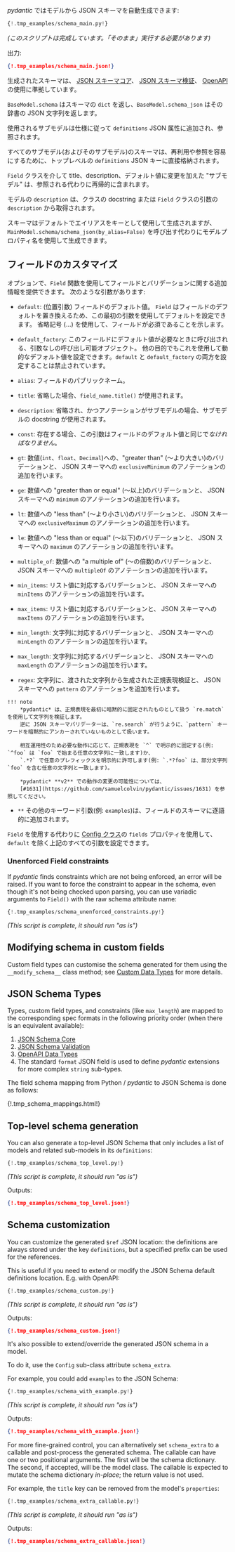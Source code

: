 <!--
*Pydantic* allows auto creation of JSON Schemas from models:
-->
*pydantic* ではモデルから JSON スキーマを自動生成できます:

```py
{!.tmp_examples/schema_main.py!}
```

<!--
_(This script is complete, it should run "as is")_
-->
_(このスクリプトは完成しています。「そのまま」実行する必要があります)_

<!--
Outputs:
-->
出力:

```json
{!.tmp_examples/schema_main.json!}
```

<!--
The generated schemas are compliant with the specifications:
[JSON Schema Core](https://json-schema.org/latest/json-schema-core.html),
[JSON Schema Validation](https://json-schema.org/latest/json-schema-validation.html) and
[OpenAPI](https://github.com/OAI/OpenAPI-Specification).
-->
生成されたスキーマは、
[JSON スキーマコア](https://json-schema.org/latest/json-schema-core.html)、
[JSON スキーマ検証](https://json-schema.org/latest/json-schema-validation.html)、
[OpenAPI](https://github.com/OAI/OpenAPI-Specification) の使用に準拠しています。

<!--
`BaseModel.schema` will return a dict of the schema, while `BaseModel.schema_json` will return a JSON string
representation of that dict.
-->
`BaseModel.schema` はスキーマの `dict` を返し、`BaseModel.schema_json` はその辞書の JSON 文字列を返します。

<!--
Sub-models used are added to the `definitions` JSON attribute and referenced, as per the spec.
-->
使用されるサブモデルは仕様に従って `definitions` JSON 属性に追加され、参照されます。

<!--
All sub-models' (and their sub-models') schemas are put directly in a top-level `definitions` JSON key for easy re-use
and reference.
-->
すべてのサブモデル(およびそのサブモデル)のスキーマは、再利用や参照を容易にするために、トップレベルの `definitions` JSON キーに直接格納されます。

<!--
"Sub-models" with modifications (via the `Field` class) like a custom title, description or default value,
are recursively included instead of referenced.
-->
`Field` クラスを介して title、description、デフォルト値に変更を加えた "サブモデル" は、参照される代わりに再帰的に含まれます。

<!--
The `description` for models is taken from either the docstring of the class or the argument `description` to
the `Field` class.
-->
モデルの `description` は、クラスの docstring または `Field` クラスの引数の `description` から取得されます。

<!--
The schema is generated by default using aliases as keys, but it can be generated using model
property names instead by calling `MainModel.schema/schema_json(by_alias=False)`.
-->
スキーマはデフォルトでエイリアスをキーとして使用して生成されますが、
`MainModel.schema/schema_json(by_alias=False)` を呼び出す代わりにモデルプロパティ名を使用して生成できます。

<!--
## Field customisation
-->
## フィールドのカスタマイズ

<!--
Optionally, the `Field` function can be used to provide extra information about the field and validations.
It has the following arguments:
-->
オプションで、`Field` 関数を使用してフィールドとバリデーションに関する追加情報を提供できます。
次のような引数があります:

<!--
* `default`: (a positional argument) the default value of the field.
    Since the `Field` replaces the field's default, this first argument can be used to set the default.
    Use ellipsis (`...`) to indicate the field is required.
-->
* `default`: (位置引数) フィールドのデフォルト値。
  `Field` はフィールドのデフォルトを置き換えるため、この最初の引数を使用してデフォルトを設定できます。
  省略記号 (...) を使用して、フィールドが必須であることを示します。

<!--
* `default_factory`: a zero-argument callable that will be called when a default value is needed for this field.
    Among other purposes, this can be used to set dynamic default values.
    It is forbidden to set both `default` and `default_factory`.
-->
* `default_factory`: このフィールドにデフォルト値が必要なときに呼び出される、引数なしの呼び出し可能オブジェクト。
  他の目的でもこれを使用して動的なデフォルト値を設定できます。`default` と `default_factory` の両方を設定することは禁止されています。

<!--
* `alias`: the public name of the field
-->
* `alias`: フィールドのパブリックネーム。

<!--
* `title`: if omitted, `field_name.title()` is used
-->
* `title`: 省略した場合、`field_name.title()` が使用されます。

<!--
* `description`: if omitted and the annotation is a sub-model,
    the docstring of the sub-model will be used
-->
* `description`: 省略され、かつアノテーションがサブモデルの場合、サブモデルの docstring が使用されます。

<!--
* `const`: this argument *must* be the same as the field's default value if present.
-->
* `const`: 存在する場合、この引数はフィールドのデフォルト値と同じで*なければなりません*。

<!--
* `gt`: for numeric values (``int``, `float`, `Decimal`), adds a validation of "greater than" and an annotation
  of `exclusiveMinimum` to the JSON Schema
-->
* `gt`: 数値(`int`、`float`、`Decimal`)への、"greater than" (〜より大きい)のバリデーションと、
  JSON スキーマへの `exclusiveMinimum` のアノテーションの追加を行います。

<!--
* `ge`: for numeric values, this adds a validation of "greater than or equal" and an annotation of `minimum` to the
  JSON Schema
-->
* `ge`: 数値への "greater than or equal" (〜以上)のバリデーションと、
  JSON スキーマへの `minimum` のアノテーションの追加を行います。

<!--
* `lt`: for numeric values, this adds a validation of "less than" and an annotation of `exclusiveMaximum` to the
  JSON Schema
-->
* `lt`: 数値への "less than" (〜より小さい)のバリデーションと、
  JSON スキーマへの `exclusiveMaximum` のアノテーションの追加を行います。

<!--
* `le`: for numeric values, this adds a validation of "less than or equal" and an annotation of `maximum` to the
  JSON Schema
-->
* `le`: 数値への "less than or equal" (〜以下)のバリデーションと、
  JSON スキーマへの `maximum` のアノテーションの追加を行います。

<!--
* `multiple_of`: for numeric values, this adds a validation of "a multiple of" and an annotation of `multipleOf` to the
  JSON Schema
-->
* `multiple_of`: 数値への "a multiple of" (〜の倍数)のバリデーションと、
  JSON スキーマへの `multipleOf` のアノテーションの追加を行います。

<!--
* `min_items`: for list values, this adds a corresponding validation and an annotation of `minItems` to the
  JSON Schema
-->
* `min_items`: リスト値に対応するバリデーションと、
  JSON スキーマへの `minItems` のアノテーションの追加を行います。

<!--
* `max_items`: for list values, this adds a corresponding validation and an annotation of `maxItems` to the
  JSON Schema
-->
* `max_items`: リスト値に対応するバリデーションと、
  JSON スキーマへの `maxItems` のアノテーションの追加を行います。

<!--
* `min_length`: for string values, this adds a corresponding validation and an annotation of `minLength` to the
  JSON Schema
-->
* `min_length`: 文字列に対応するバリデーションと、
  JSON スキーマへの `minLength` のアノテーションの追加を行います。

<!--
* `max_length`: for string values, this adds a corresponding validation and an annotation of `maxLength` to the
  JSON Schema
-->
* `max_length`: 文字列に対応するバリデーションと、
  JSON スキーマへの `maxLength` のアノテーションの追加を行います。

<!--
* `regex`: for string values, this adds a Regular Expression validation generated from the passed string and an
  annotation of `pattern` to the JSON Schema
-->
* `regex`: 文字列に、渡された文字列から生成された正規表現検証と、
  JSON スキーマへの `pattern` のアノテーションを追加を行います。

<!--
    !!! note
        *pydantic* validates strings using `re.match`,
        which treats regular expressions as implicitly anchored at the beginning.
        On the contrary,
        JSON Schema validators treat the `pattern` keyword as implicitly unanchored,
        more like what `re.search` does.

        For interoperability, depending on your desired behavior,
        either explicitly anchor your regular expressions with `^`
        (e.g. `^foo` to match any string starting with `foo`),
        or explicitly allow an arbitrary prefix with `.*?`
        (e.g. `.*?foo` to match any string containing the substring `foo`).

        See [#1631](https://github.com/samuelcolvin/pydantic/issues/1631)
        for a discussion of possible changes to *pydantic* behavior in **v2**.
-->
    !!! note
        *pydantic* は、正規表現を最初に暗黙的に固定されたものとして扱う `re.match` を使用して文字列を検証します。
        逆に JSON スキーマバリデーターは、`re.search` が行うように、`pattern` キーワードを暗黙的にアンカーされていないものとして扱います。

        相互運用性のため必要な動作に応じて、正規表現を `^` で明示的に固定する(例: `^foo` は `foo` で始まる任意の文字列に一致します)か、
        `.*?` で任意のプレフィックスを明示的に許可します(例: `.*?foo` は、部分文字列 `foo` を含む任意の文字列と一致します)。

        *pydantic* **v2** での動作の変更の可能性については、
        [#1631](https://github.com/samuelcolvin/pydantic/issues/1631) を参照してください。

<!--
* `**` any other keyword arguments (e.g. `examples`) will be added verbatim to the field's schema
-->
* `**` その他のキーワード引数(例: `examples`)は、フィールドのスキーマに逐語的に追加されます。

<!--
Instead of using `Field`, the `fields` property of [the Config class](model_config.md) can be used
to set all of the arguments above except `default`.
-->
`Field` を使用する代わりに [Config クラス](model_config.md)の `fields` プロパティを使用して、
`default` を除く上記のすべての引数を設定できます。

### Unenforced Field constraints

If *pydantic* finds constraints which are not being enforced, an error will be raised. If you want to force the
constraint to appear in the schema, even though it's not being checked upon parsing, you can use variadic arguments
to `Field()` with the raw schema attribute name:

```py
{!.tmp_examples/schema_unenforced_constraints.py!}
```
_(This script is complete, it should run "as is")_

## Modifying schema in custom fields

Custom field types can customise the schema generated for them using the `__modify_schema__` class method;
see [Custom Data Types](types.md#custom-data-types) for more details.

## JSON Schema Types

Types, custom field types, and constraints (like `max_length`) are mapped to the corresponding spec formats in the
following priority order (when there is an equivalent available):

1. [JSON Schema Core](http://json-schema.org/latest/json-schema-core.html#rfc.section.4.3.1)
2. [JSON Schema Validation](http://json-schema.org/latest/json-schema-validation.html)
3. [OpenAPI Data Types](https://github.com/OAI/OpenAPI-Specification/blob/master/versions/3.0.2.md#data-types)
4. The standard `format` JSON field is used to define *pydantic* extensions for more complex `string` sub-types.

The field schema mapping from Python / *pydantic* to JSON Schema is done as follows:

{!.tmp_schema_mappings.html!}

## Top-level schema generation

You can also generate a top-level JSON Schema that only includes a list of models and related
sub-models in its `definitions`:

```py
{!.tmp_examples/schema_top_level.py!}
```
_(This script is complete, it should run "as is")_

Outputs:

```json
{!.tmp_examples/schema_top_level.json!}
```

## Schema customization

You can customize the generated `$ref` JSON location: the definitions are always stored under the key
`definitions`, but a specified prefix can be used for the references.

This is useful if you need to extend or modify the JSON Schema default definitions location. E.g. with OpenAPI:

```py
{!.tmp_examples/schema_custom.py!}
```
_(This script is complete, it should run "as is")_

Outputs:

```json
{!.tmp_examples/schema_custom.json!}
```

It's also possible to extend/override the generated JSON schema in a model.

To do it, use the `Config` sub-class attribute `schema_extra`.

For example, you could add `examples` to the JSON Schema:

```py
{!.tmp_examples/schema_with_example.py!}
```
_(This script is complete, it should run "as is")_

Outputs:

```json
{!.tmp_examples/schema_with_example.json!}
```

For more fine-grained control, you can alternatively set `schema_extra` to a callable and post-process the generated schema.
The callable can have one or two positional arguments.
The first will be the schema dictionary.
The second, if accepted, will be the model class.
The callable is expected to mutate the schema dictionary *in-place*; the return value is not used.

For example, the `title` key can be removed from the model's `properties`:

```py
{!.tmp_examples/schema_extra_callable.py!}
```

_(This script is complete, it should run "as is")_

Outputs:

```json
{!.tmp_examples/schema_extra_callable.json!}
```
